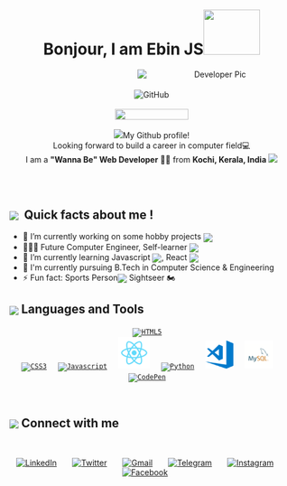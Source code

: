 <div align="center">

<h1>Bonjour, I am Ebin JS<img src="https://emojis.slackmojis.com/emojis/images/1577447864/7377/hello_fox.gif?1577447864" width="100" height="80"></h1>

<img alt="Developer Pic"
        src="https://user-images.githubusercontent.com/49222392/104015976-6ccd1780-51db-11eb-8e73-9bad5213f0f1.gif" align="right" width="55%"/>

<br />
<br />
<img align="center" alt="GitHub" height=130px" src="https://media.giphy.com/media/du3J3cXyzhj75IOgvA/giphy.gif" />
<br />
<br />
<div align="center">
<img src="https://komarev.com/ghpvc/?username=EbinJS&color=ff3300&label=PROFILE+VISITS" width="130" height="19" /><br />
</div>
    <p> <img src="https://emojis.slackmojis.com/emojis/images/1549409407/5272/pig-happy-jumping.gif?1549409407" width="28" />My Github profile!
<br />
Looking forward to build a career in computer field💻<br />
I am a <b>"Wanna Be" Web Developer</b> 👨‍💻 from <b>Kochi, Kerala, India</b> <img src="https://image.flaticon.com/icons/svg/551/551889.svg" width="14" />
</p>
</div>

<br />
<br />
<h2><img align="center" src="https://emojis.slackmojis.com/emojis/images/1500426137/2648/allo-tongue.gif?1500426137" width="30" /> &nbsp;Quick facts about me !</h2>

- 🔭 I’m currently working on some hobby projects <img align="center" src="https://emojis.slackmojis.com/emojis/images/1542340469/4975/party.gif?1542340469" width="26" /> 
- 👨🏻‍🎓 Future Computer Engineer, Self-learner <img align="center" src="https://emojis.slackmojis.com/emojis/images/1542340467/4971/hearteyes.gif?1542340467" width="24" />
- 🌱 I’m currently learning Javascript <img align="center" src="https://emojis.slackmojis.com/emojis/images/1450441296/151/javascript.png?1450441296" width="18" />, React <img align="center" src="https://emojis.slackmojis.com/emojis/images/1473950148/1161/react.png?1473950148" width="20" />
- 🏫 I'm currently pursuing B.Tech in Computer Science & Engineering
- ⚡ Fun fact: Sports Person<img align="center" src="https://emojis.slackmojis.com/emojis/images/1531847724/4240/blob-hearts.gif?1531847724" width="25" /> Sightseer 🏍️

<div>
<h2><img src="https://emojis.slackmojis.com/emojis/images/1536351075/4595/blob-turtle.gif?1536351075" align="center" width="40"  /> Languages and Tools</h2>
<p align="center">
<code><a href="https://developer.mozilla.org/en-US/docs/Web/Guide/HTML/HTML5"><img src="https://upload.wikimedia.org/wikipedia/commons/6/61/HTML5_logo_and_wordmark.svg" alt="HTML5" width="50" /></a></code> &nbsp;&nbsp;&nbsp;
<code><a href="https://www.w3.org/Style/CSS/Overview.en.html">
<img src="https://upload.wikimedia.org/wikipedia/commons/d/d5/CSS3_logo_and_wordmark.svg" alt="CSS3" width="35.5" /></a></code> &nbsp;&nbsp;&nbsp;
<code><a href="https://www.javascript.com/"><img src="https://upload.wikimedia.org/wikipedia/commons/9/99/Unofficial_JavaScript_logo_2.svg" width="46" alt="Javascript" /></a></code> &nbsp;&nbsp;&nbsp;
<code><a href="https://reactjs.org/"><img src="https://raw.githubusercontent.com/github/explore/80688e429a7d4ef2fca1e82350fe8e3517d3494d/topics/react/react.png" alt="React.js" width="56" /></a></code> &nbsp;&nbsp;&nbsp;
<code><a href="https://www.python.org/"><img src="https://upload.wikimedia.org/wikipedia/commons/c/c3/Python-logo-notext.svg" alt="Python" width="48" /></a></code> &nbsp;&nbsp;&nbsp;
<code><a href="https://code.visualstudio.com/"><img src="https://raw.githubusercontent.com/github/explore/80688e429a7d4ef2fca1e82350fe8e3517d3494d/topics/visual-studio-code/visual-studio-code.png" alt="VS Code" width="50" /></a></code> &nbsp;&nbsp;&nbsp;
<code><a href="https://www.mysql.com/"><img src="https://raw.githubusercontent.com/github/explore/80688e429a7d4ef2fca1e82350fe8e3517d3494d/topics/mysql/mysql.png" alt="MySQL" width="50" /></a></code> &nbsp;&nbsp;&nbsp;
<code><a href="https://codepen.io/"><img src="https://emojis.slackmojis.com/emojis/images/1490192034/1908/codepen.png?1490192034" alt="CodePen" width="49" /></a></code> &nbsp;&nbsp;&nbsp;
</p>
</div>

<br/>
<h2><img align="center" width="38" src="https://emojis.slackmojis.com/emojis/images/1471045847/821/fistbump.gif?1471045847" />&nbsp;Connect with me</h2>
<br/>
<p align="center">
<a href="https://www.linkedin.com/in/ebinjs" target="_blank"><img alt="LinkedIn" src="https://cdn.jsdelivr.net/npm/simple-icons@v3/icons/linkedin.svg" width="42px"/></a>&nbsp;&nbsp;&nbsp;&nbsp;&nbsp;&nbsp;
<a href="https://twitter.com/ebinjs8" target="_blank"><img alt="Twitter" src="https://cdn.jsdelivr.net/npm/simple-icons@v3/icons/twitter.svg" width="42px" /></a>&nbsp;&nbsp;&nbsp;&nbsp;&nbsp;&nbsp;
<a href="mailto:ebinjohnysenchonese@gmail.com" target="_blank"><img alt="Gmail"
src="https://cdn.jsdelivr.net/npm/simple-icons@v3/icons/gmail.svg" width="42px"/></a>&nbsp;&nbsp;&nbsp;&nbsp;&nbsp;&nbsp;
<a href="https://t.me/ebinjs"><img alt="Telegram"
src="https://cdn.jsdelivr.net/npm/simple-icons@v3/icons/telegram.svg" width="42px"/></a>&nbsp;&nbsp;&nbsp;&nbsp;&nbsp;&nbsp;
<a href="https://www.instagram.com/ebinj.s/"><img alt="Instagram"
src="https://cdn.jsdelivr.net/npm/simple-icons@v3/icons/instagram.svg" width="42px"/></a>&nbsp;&nbsp;&nbsp;&nbsp;&nbsp;&nbsp;
<a href="https://www.facebook.com/profile.php?id=100008949277691"><img alt="Facebook"
src="https://cdn.jsdelivr.net/npm/simple-icons@v3/icons/facebook.svg" width="42px"/></a>&nbsp;&nbsp;&nbsp;&nbsp;&nbsp;&nbsp;

</p>
<br/>
